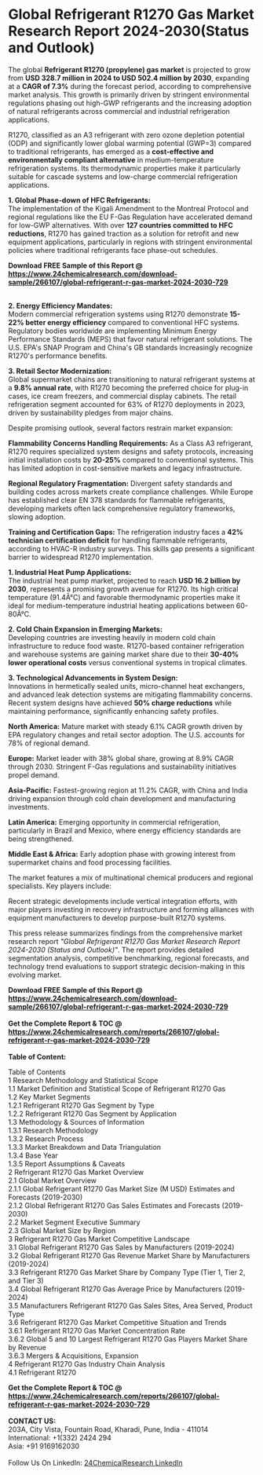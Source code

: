 <h1>Global Refrigerant R1270 Gas Market Research Report 2024-2030(Status and Outlook)</h1><p>The global <strong>Refrigerant R1270 (propylene) gas market</strong> is projected to grow from <strong>USD 328.7 million in 2024 to USD 502.4 million by 2030</strong>, expanding at a <strong>CAGR of 7.3%</strong> during the forecast period, according to comprehensive market analysis. This growth is primarily driven by stringent environmental regulations phasing out high-GWP refrigerants and the increasing adoption of natural refrigerants across commercial and industrial refrigeration applications.</p><p>R1270, classified as an A3 refrigerant with zero ozone depletion potential (ODP) and significantly lower global warming potential (GWP=3) compared to traditional refrigerants, has emerged as a <strong>cost-effective and environmentally compliant alternative</strong> in medium-temperature refrigeration systems. Its thermodynamic properties make it particularly suitable for cascade systems and low-charge commercial refrigeration applications.</p><p><strong>1. Global Phase-down of HFC Refrigerants:</strong><br>
The implementation of the Kigali Amendment to the Montreal Protocol and regional regulations like the EU F-Gas Regulation have accelerated demand for low-GWP alternatives. With over <strong>127 countries committed to HFC reductions</strong>, R1270 has gained traction as a solution for retrofit and new equipment applications, particularly in regions with stringent environmental policies where traditional refrigerants face phase-out schedules.</p><div><b>Download FREE Sample of this Report @ 
            <a href="https://www.24chemicalresearch.com/download-sample/266107/global-refrigerant-r-gas-market-2024-2030-729">
            https://www.24chemicalresearch.com/download-sample/266107/global-refrigerant-r-gas-market-2024-2030-729</a></b></div><br><p><strong>2. Energy Efficiency Mandates:</strong><br>
Modern commercial refrigeration systems using R1270 demonstrate <strong>15-22% better energy efficiency</strong> compared to conventional HFC systems. Regulatory bodies worldwide are implementing Minimum Energy Performance Standards (MEPS) that favor natural refrigerant solutions. The U.S. EPA's SNAP Program and China's GB standards increasingly recognize R1270's performance benefits.</p><p><strong>3. Retail Sector Modernization:</strong><br>
Global supermarket chains are transitioning to natural refrigerant systems at a <strong>9.8% annual rate</strong>, with R1270 becoming the preferred choice for plug-in cases, ice cream freezers, and commercial display cabinets. The retail refrigeration segment accounted for 63% of R1270 deployments in 2023, driven by sustainability pledges from major chains.</p><p>Despite promising outlook, several factors restrain market expansion:</p><p><strong>Flammability Concerns Handling Requirements:</strong> As a Class A3 refrigerant, R1270 requires specialized system designs and safety protocols, increasing initial installation costs by <strong>20-25%</strong> compared to conventional systems. This has limited adoption in cost-sensitive markets and legacy infrastructure.</p><p><strong>Regional Regulatory Fragmentation:</strong> Divergent safety standards and building codes across markets create compliance challenges. While Europe has established clear EN 378 standards for flammable refrigerants, developing markets often lack comprehensive regulatory frameworks, slowing adoption.</p><p><strong>Training and Certification Gaps:</strong> The refrigeration industry faces a <strong>42% technician certification deficit</strong> for handling flammable refrigerants, according to HVAC-R industry surveys. This skills gap presents a significant barrier to widespread R1270 implementation.</p><p><strong>1. Industrial Heat Pump Applications:</strong><br>
The industrial heat pump market, projected to reach <strong>USD 16.2 billion by 2030</strong>, represents a promising growth avenue for R1270. Its high critical temperature (91.4Â°C) and favorable thermodynamic properties make it ideal for medium-temperature industrial heating applications between 60-80Â°C.</p><p><strong>2. Cold Chain Expansion in Emerging Markets:</strong><br>
Developing countries are investing heavily in modern cold chain infrastructure to reduce food waste. R1270-based container refrigeration and warehouse systems are gaining market share due to their <strong>30-40% lower operational costs</strong> versus conventional systems in tropical climates.</p><p><strong>3. Technological Advancements in System Design:</strong><br>
Innovations in hermetically sealed units, micro-channel heat exchangers, and advanced leak detection systems are mitigating flammability concerns. Recent system designs have achieved <strong>50% charge reductions</strong> while maintaining performance, significantly enhancing safety profiles.</p><p><strong>North America:</strong> Mature market with steady 6.1% CAGR growth driven by EPA regulatory changes and retail sector adoption. The U.S. accounts for 78% of regional demand.</p><p><strong>Europe:</strong> Market leader with 38% global share, growing at 8.9% CAGR through 2030. Stringent F-Gas regulations and sustainability initiatives propel demand.</p><p><strong>Asia-Pacific:</strong> Fastest-growing region at 11.2% CAGR, with China and India driving expansion through cold chain development and manufacturing investments.</p><p><strong>Latin America:</strong> Emerging opportunity in commercial refrigeration, particularly in Brazil and Mexico, where energy efficiency standards are being strengthened.</p><p><strong>Middle East &amp; Africa:</strong> Early adoption phase with growing interest from supermarket chains and food processing facilities.</p><p>The market features a mix of multinational chemical producers and regional specialists. Key players include:</p><p>Recent strategic developments include vertical integration efforts, with major players investing in recovery infrastructure and forming alliances with equipment manufacturers to develop purpose-built R1270 systems.</p><p>This press release summarizes findings from the comprehensive market research report <em>"Global Refrigerant R1270 Gas Market Research Report 2024-2030 (Status and Outlook)"</em>. The report provides detailed segmentation analysis, competitive benchmarking, regional forecasts, and technology trend evaluations to support strategic decision-making in this evolving market.</p><div><b>Download FREE Sample of this Report @ 
            <a href="https://www.24chemicalresearch.com/download-sample/266107/global-refrigerant-r-gas-market-2024-2030-729">
            https://www.24chemicalresearch.com/download-sample/266107/global-refrigerant-r-gas-market-2024-2030-729</a></b></div><br><div><b>Get the Complete Report & TOC @ 
            <a href="https://www.24chemicalresearch.com/reports/266107/global-refrigerant-r-gas-market-2024-2030-729">
            https://www.24chemicalresearch.com/reports/266107/global-refrigerant-r-gas-market-2024-2030-729</a></b></div><br>
            <b>Table of Content:</b><p>Table of Contents<br />
1 Research Methodology and Statistical Scope<br />
1.1 Market Definition and Statistical Scope of Refrigerant R1270 Gas<br />
1.2 Key Market Segments<br />
1.2.1 Refrigerant R1270 Gas Segment by Type<br />
1.2.2 Refrigerant R1270 Gas Segment by Application<br />
1.3 Methodology & Sources of Information<br />
1.3.1 Research Methodology<br />
1.3.2 Research Process<br />
1.3.3 Market Breakdown and Data Triangulation<br />
1.3.4 Base Year<br />
1.3.5 Report Assumptions & Caveats<br />
2 Refrigerant R1270 Gas Market Overview<br />
2.1 Global Market Overview<br />
2.1.1 Global Refrigerant R1270 Gas Market Size (M USD) Estimates and Forecasts (2019-2030)<br />
2.1.2 Global Refrigerant R1270 Gas Sales Estimates and Forecasts (2019-2030)<br />
2.2 Market Segment Executive Summary<br />
2.3 Global Market Size by Region<br />
3 Refrigerant R1270 Gas Market Competitive Landscape<br />
3.1 Global Refrigerant R1270 Gas Sales by Manufacturers (2019-2024)<br />
3.2 Global Refrigerant R1270 Gas Revenue Market Share by Manufacturers (2019-2024)<br />
3.3 Refrigerant R1270 Gas Market Share by Company Type (Tier 1, Tier 2, and Tier 3)<br />
3.4 Global Refrigerant R1270 Gas Average Price by Manufacturers (2019-2024)<br />
3.5 Manufacturers Refrigerant R1270 Gas Sales Sites, Area Served, Product Type<br />
3.6 Refrigerant R1270 Gas Market Competitive Situation and Trends<br />
3.6.1 Refrigerant R1270 Gas Market Concentration Rate<br />
3.6.2 Global 5 and 10 Largest Refrigerant R1270 Gas Players Market Share by Revenue<br />
3.6.3 Mergers & Acquisitions, Expansion<br />
4 Refrigerant R1270 Gas Industry Chain Analysis<br />
4.1 Refrigerant R1270</p><div><b>Get the Complete Report & TOC @ 
            <a href="https://www.24chemicalresearch.com/reports/266107/global-refrigerant-r-gas-market-2024-2030-729">
            https://www.24chemicalresearch.com/reports/266107/global-refrigerant-r-gas-market-2024-2030-729</a></b></div><br><b>CONTACT US:</b><br>
            203A, City Vista, Fountain Road, Kharadi, Pune, India - 411014<br>
            International: +1(332) 2424 294<br>
            Asia: +91 9169162030 <br><br>
            Follow Us On LinkedIn: <a href="https://www.linkedin.com/company/24chemicalresearch/">24ChemicalResearch LinkedIn</a>